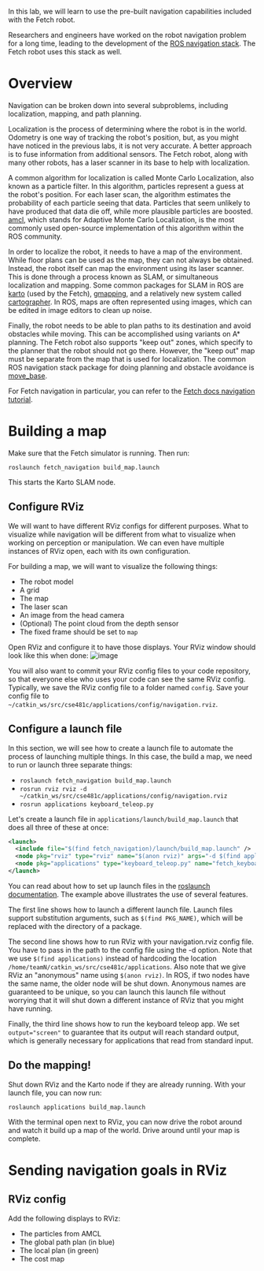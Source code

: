 In this lab, we will learn to use the pre-built navigation capabilities included with the Fetch robot.

Researchers and engineers have worked on the robot navigation problem for a long time, leading to the development of the [ROS navigation stack](http://wiki.ros.org/navigation).
The Fetch robot uses this stack as well.

# Overview
Navigation can be broken down into several subproblems, including localization, mapping, and path planning.

Localization is the process of determining where the robot is in the world.
Odometry is one way of tracking the robot's position, but, as you might have noticed in the previous labs, it is not very accurate.
A better approach is to fuse information from additional sensors.
The Fetch robot, along with many other robots, has a laser scanner in its base to help with localization.

A common algorithm for localization is called Monte Carlo Localization, also known as a particle filter.
In this algorithm, particles represent a guess at the robot's position.
For each laser scan, the algorithm estimates the probability of each particle seeing that data.
Particles that seem unlikely to have produced that data die off, while more plausible particles are boosted.
[amcl](http://wiki.ros.org/amcl), which stands for Adaptive Monte Carlo Localization, is the most commonly used open-source implementation of this algorithm within the ROS community.

In order to localize the robot, it needs to have a map of the environment.
While floor plans can be used as the map, they can not always be obtained.
Instead, the robot itself can map the environment using its laser scanner.
This is done through a process known as SLAM, or simultaneous localization and mapping.
Some common packages for SLAM in ROS are [karto](http://wiki.ros.org/slam_karto) (used by the Fetch), [gmapping](http://wiki.ros.org/gmapping), and a relatively new system called [cartographer](http://wiki.ros.org/cartographer).
In ROS, maps are often represented using images, which can be edited in image editors to clean up noise.

Finally, the robot needs to be able to plan paths to its destination and avoid obstacles while moving.
This can be accomplished using variants on A* planning.
The Fetch robot also supports "keep out" zones, which specify to the planner that the robot should not go there.
However, the "keep out" map must be separate from the map that is used for localization.
The common ROS navigation stack package for doing planning and obstacle avoidance is [move_base](http://wiki.ros.org/move_base).

For Fetch navigation in particular, you can refer to the [Fetch docs navigation tutorial](http://docs.fetchrobotics.com/navigation.html).

# Building a map
Make sure that the Fetch simulator is running.
Then run:
```
roslaunch fetch_navigation build_map.launch
```

This starts the Karto SLAM node.

## Configure RViz
We will want to have different RViz configs for different purposes.
What to visualize while navigation will be different from what to visualize when working on perception or manipulation.
We can even have multiple instances of RViz open, each with its own configuration.

For building a map, we will want to visualize the following things:
- The robot model
- A grid
- The map
- The laser scan
- An image from the head camera
- (Optional) The point cloud from the depth sensor
- The fixed frame should be set to `map`

Open RViz and configure it to have those displays.
Your RViz window should look like this when done:
![image](https://cloud.githubusercontent.com/assets/1175286/25209079/7d620cf6-252d-11e7-9dfd-1264bd9eb82a.png)

You will also want to commit your RViz config files to your code repository, so that everyone else who uses your code can see the same RViz config.
Typically, we save the RViz config file to a folder named `config`.
Save your config file to `~/catkin_ws/src/cse481c/applications/config/navigation.rviz`.

## Configure a launch file
In this section, we will see how to create a launch file to automate the process of launching multiple things.
In this case, the build a map, we need to run or launch three separate things:
- `roslaunch fetch_navigation build_map.launch`
- `rosrun rviz rviz -d ~/catkin_ws/src/cse481c/applications/config/navigation.rviz`
- `rosrun applications keyboard_teleop.py`

Let's create a launch file in `applications/launch/build_map.launch` that does all three of these at once:
```xml
<launch>
  <include file="$(find fetch_navigation)/launch/build_map.launch" />
  <node pkg="rviz" type="rviz" name="$(anon rviz)" args="-d $(find applications)/config/navigation.rviz" />
  <node pkg="applications" type="keyboard_teleop.py" name="fetch_keyboard_teleop" output="screen" />
</launch>
```

You can read about how to set up launch files in the [roslaunch documentation](http://wiki.ros.org/roslaunch/XML).
The example above illustrates the use of several features.

The first line shows how to launch a different launch file.
Launch files support substitution arguments, such as `$(find PKG_NAME)`, which will be replaced with the directory of a package.

The second line shows how to run RViz with your navigation.rviz config file.
You have to pass in the path to the config file using the -d option.
Note that we use `$(find applications)` instead of hardcoding the location `/home/teamN/catkin_ws/src/cse481c/applications`.
Also note that we give RViz an "anonymous" name using `$(anon rviz)`.
In ROS, if two nodes have the same name, the older node will be shut down.
Anonymous names are guaranteed to be unique, so you can launch this launch file without worrying that it will shut down a different instance of RViz that you might have running.

Finally, the third line shows how to run the keyboard teleop app.
We set `output="screen"` to guarantee that its output will reach standard output, which is generally necessary for applications that read from standard input.

## Do the mapping!
Shut down RViz and the Karto node if they are already running.
With your launch file, you can now run:
```
roslaunch applications build_map.launch
```

With the terminal open next to RViz, you can now drive the robot around and watch it build up a map of the world.
Drive around until your map is complete.

# Sending navigation goals in RViz

## RViz config
Add the following displays to RViz:
- The particles from AMCL
- The global path plan (in blue)
- The local plan (in green)
- The cost map
